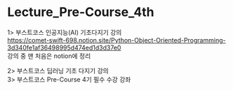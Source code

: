 # Lecture_Pre-Course_4th
1> 부스트코스 인공지능(AI) 기초다지기 강의<br>
https://comet-swift-698.notion.site/Python-Object-Oriented-Programming-3d340fe1af36498995d474ed1d3d37e0<br>
강의 중 맨 처음은 notion에 정리<br>

2> 부스트코스 딥러닝 기초 다지기 강의<br>
3> 부스트코스 Pre-Course 4기 필수 수강 강좌<br>
